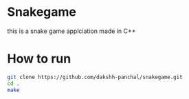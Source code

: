 # Snakegame

this is a snake game applciation made in C++

# How to run

```bash
git clone https://github.com/dakshh-panchal/snakegame.git
cd .
make
```
